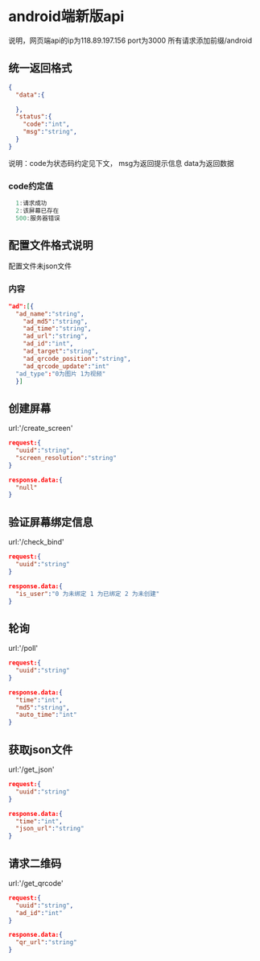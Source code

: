 # android端新版api
说明，网页端api的ip为118.89.197.156 port为3000
所有请求添加前缀/android

## 统一返回格式
```json
{
  "data":{

  },
  "status":{
    "code":"int",
    "msg":"string",
  }
}
```
说明：code为状态码约定见下文，
     msg为返回提示信息
     data为返回数据
### code约定值
```JavaScript
  1:请求成功
  2:该屏幕已存在
  500:服务器错误
```

## 配置文件格式说明
配置文件未json文件

### 内容
```json
"ad":[{
  "ad_name":"string",
	"ad_md5":"string",
	"ad_time":"string",
	"ad_url":"string",
	"ad_id":"int",
	"ad_target":"string",
	"ad_qrcode_position":"string",
	"ad_qrcode_update":"int"
  "ad_type":"0为图片 1为视频"
  }]
```

## 创建屏幕
url:'/create_screen'
```json
request:{
  "uuid":"string",
  "screen_resolution":"string"
}
```
```json
response.data:{
  "null"
}
```

## 验证屏幕绑定信息
url:'/check_bind'
```json
request:{
  "uuid":"string"
}
```
```json
response.data:{
  "is_user":"0 为未绑定 1 为已绑定 2 为未创建"
}
```

## 轮询
url:'/poll'
```json
request:{
  "uuid":"string"
}
```
```json
response.data:{
  "time":"int",
  "md5":"string",
  "auto_time":"int"
}
```

## 获取json文件
url:'/get_json'
```json
request:{
  "uuid":"string"
}
```
```json
response.data:{
  "time":"int",
  "json_url":"string"
}
```

## 请求二维码
url:'/get_qrcode'
```json
request:{
  "uuid":"string",
  "ad_id":"int"
}
```
```json
response.data:{
  "qr_url":"string"
}
